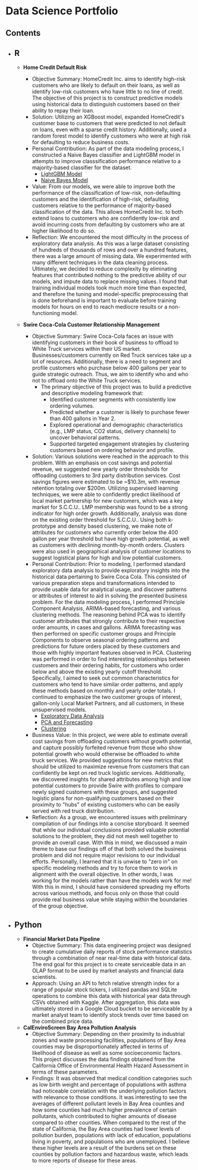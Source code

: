 # Data Science Portfolio

## Contents
- ## R
  - **Home Credit Default Risk**
    - Objective Summary: HomeCredit Inc. aims to identify high-risk customers who are likely to default on their loans, as well as identify low-risk customers who have little to no line of credit.  The objective of this project is to construct predictive models using historical data to distinguish customers based on their ability to repay their loan.
    - Solution: Utilizing an XGBoost model, expanded HomeCredit's customer base to customers that were predicted to not default on loans, even with a sparse credit history.  Additionally, used a random forest model to identify customers who were at high risk for defaulting to reduce business costs.
    - Personal Contribution: As part of the data modeling process, I constructed a Naive Bayes classifier and LightGBM model in attempts to improve classsification performance relative to a majority-based classifier for the dataset.
      - [LightGBM Model](https://github.com/CSJoyce/CSJoyce.github.io/blob/main/hc_lightgbm.Rmd)
      - [Naive Bayes Model](https://github.com/CSJoyce/CSJoyce.github.io/blob/main/hc_naivebayes.Rmd)
    - Value: From our models, we were able to improve both the performance of the classification of low-risk, non-defaulting customers and the identification of high-risk, defaulting customers relative to the performance of majority-based classification of the data.  This allows HomeCredit Inc. to both extend loans to customers who are confidently low-risk and avoid incurring costs from defaulting by customers who are at higher likelihood to do so.
    - Reflection: We encountered the most difficulty in the process of exploratory data analysis.  As this was a large dataset consisting of hundreds of thousands of rows and over a hundred features, there was a large amount of missing data.  We experimented with many different techniques in the data cleaning process.  Ultimately, we decided to reduce complexity by eliminating features that contributed nothing to the predictive ability of our models, and impute data to replace missing values.  I found that training individual models took much more time than expected, and therefore the tuning and model-specific preprocessing that is done beforehand is important to evaluate before training models for hours on end to reach mediocre results or a non-functioning model.

  - **Swire Coca-Cola Customer Relationship Management**
    - Objective Summary:  Swire Coca-Cola faces an issue with identifying customers in their book of business to offload to White Truck services within their US market. Businesses/customers currently on Red Truck services take up a lot of resources.  Additionally, there is a need to segment and profile customers who purchase below 400 gallons per year to guide strategic outreach. Thus, we aim to identify who and who not to offload onto the White Truck services.
      - The primary objective of this project was to build a predictive and descriptive modeling framework that:
        - Identified customer segments with consistently low ordering volumes.
        - Predicted whether a customer is likely to purchase fewer than 400 gallons in Year 2.
        - Explored operational and demographic characteristics (e.g., LMP status, CO2 status, delivery channels) to uncover behavioral patterns.
        - Supported targeted engagement strategies by clustering customers based on ordering behavior and profile.
    - Solution:  Various solutions were reached in the approach to this problem.  With an emphasis on cost savings and potential revenue, we suggested new yearly order thresholds for offloading customers to 3rd party distribution services.  Cost savings figures were estimated to be ~$10.3m, with revenue retention totaling over $200m. Utilizing supervised learning techniques, we were able to confidently predict likelihood of local market partnership for new customers, which was a key market for S.C.C.U..  LMP membership was found to be a strong indicator for high order growth.  Additionally,  analysis was done on the existing order threshold for S.C.C.U.. Using both k-prototype and density based clustering, we make note of attributes for customers who currently order below the 400 gallon per year threshold but have high growth potential, as well as customers with declining month-by-month orders.  Clusters were also used in geographical analysis of customer locations to suggest logistical plans for high and low potential customers.
    - Personal Contribution: Prior to modeling, I performed standard exploratory data analysis to provide exploratory insights into the historical data pertaining to Swire Coca Cola.  This consisted of various preparation steps and transformations intended to provide usable data for analytical usage, and discover patterns or attributes of interest to aid in solving the presented business problem.  For the data modeling process, I performed Principle Component Analysis, ARIMA-based forecasting, and various clustering methods.  The reasoning behind PCA was to identify customer attributes that strongly contribute to their respective order amounts, in cases and gallons. ARIMA forecasting was then performed on specific customer groups and Principle Components to observe seasonal ordering patterns and predictions for future orders placed by these customers and those with highly important features observed in PCA.  Clustering was performed in order to find interesting relationships between customers and their ordering habits, for customers who order below and above the existing yearly cutoff threshold.  Specifically, I aimed to seek out common characteristics for customers who tend to have similar order patterns, and apply these methods based on monthly and yearly order totals. I continued to emphasize the two customer groups of interest, gallon-only Local Market Partners, and all customers, in these unsupervised models.
      - [Exploratory Data Analysis](https://github.com/CSJoyce/Swire-Project/blob/main/cc_eda.Rmd)
      - [PCA and Forecasting](https://github.com/CSJoyce/Swire-Project/blob/main/SCC_modeling.ipynb)
      - [Clustering](https://github.com/CSJoyce/Swire-Project/blob/main/cc_modeling.Rmd)
    - Business Value: In this project, we were able to estimate overall cost savings from offloading customers without growth potential, and capture possibly forfeited revenue from those who show potential growth who would otherwise be offloaded to white truck services.  We provided suggestions for new metrics that should be utilized to maximize revenue from customers that can confidently be kept on red truck logistic services.  Additionally, we discovered insights for shared attributes among high and low potential customers to provide Swire with profiles to compare newly signed customers with these groups, and suggested logistic plans for non-qualifying customers based on their proximity to "hubs" of existing customers who can be easily served with red truck distribution.
    - Reflection: As a group, we encountered issues with preliminary compilation of our findings into a concise storyboard.  It seemed that while our individual conclusions provided valuable potential solutions to the problem, they did not mesh well together to provide an overall case.  With this in mind, we discussed a main theme to base our findings off of that both solved the business problem and did not require major revisions to our individual efforts.  Personally, I learned that it is unwise to "zero in" on specific modeling methods and try to force them to work in alignment with the overall objective.  In other words, I was working for the models rather than have the models work for me!  With this in mind, I should have considered spreading my efforts across various methods, and focus only on those that could provide real business value while staying within the boundaries of the group objective.
   

- ## Python
  - **Financial Market Data Pipeline**
    - Objective Summary: This data engineering project was designed to create cumulative daily reports of stock performance statistics through a combination of near real-time data with historical data.  The end goal for this project is to create serviceable data in an OLAP format to be used by market analysts and financial data scientists.
    - Approach: Using an API to fetch relative strength index for a range of popular stock tickers, I utilized pandas and SQLite operations to combine this data with historical year data through CSVs obtained with Kaggle.  After aggregation, this data was ultimately stored in a Google Cloud bucket to be serviceable by a market analyst team to identify stock trends over time based on the combined price data.
  - **CalEnviroScreen Bay Area Pollution Analysis**
    - Objective Summary: Depending on their proximity to industrial zones and waste processing facilities, populations of Bay Area counties may be disproportionately affected in terms of likelihood of disease as well as some socioeconomic factors. This project discusses the data findings obtained from the California Office of Environmental Health Hazard Assessment in terms of these parameters.
    - Findings: It was observed that medical condition categories such as low birth weight and percentage of populations with asthma had noticeable correlation with the underlying pollution factors with relevance to those conditions. It was interesting to see the averages of different pollutant levels in Bay Area counties and how some counties had much higher prevalence of certain pollutants, which contributed to higher amounts of disease compared to other counties. When compared to the rest of the state of California, the Bay Area counties had lower levels of pollution burden, populations with lack of education, populations living in poverty, and populations who are unemployed. I believe these higher levels are a result of the burdens set on these counties by pollution factors and hazardous waste, which leads to more reports of disease for these areas.


